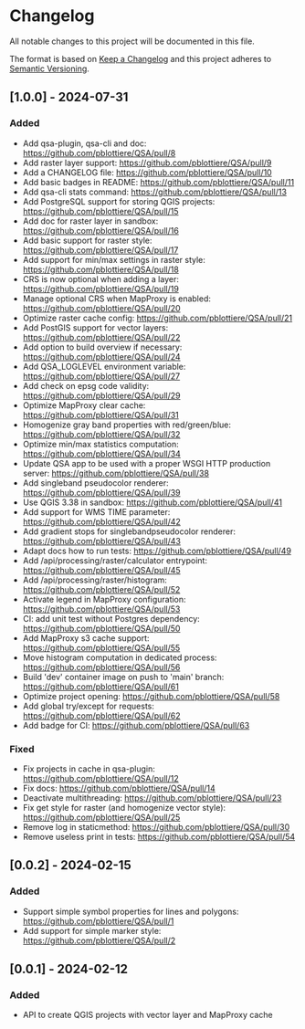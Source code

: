 # Changelog

All notable changes to this project will be documented in this file.

The format is based on [Keep a Changelog](http://keepachangelog.com/)
and this project adheres to [Semantic Versioning](http://semver.org/).

## [1.0.0] - 2024-07-31

### Added

- Add qsa-plugin, qsa-cli and doc: <https://github.com/pblottiere/QSA/pull/8>
- Add raster layer support: <https://github.com/pblottiere/QSA/pull/9>
- Add a CHANGELOG file: <https://github.com/pblottiere/QSA/pull/10>
- Add basic badges in README: <https://github.com/pblottiere/QSA/pull/11>
- Add qsa-cli stats command: <https://github.com/pblottiere/QSA/pull/13>
- Add PostgreSQL support for storing QGIS projects: <https://github.com/pblottiere/QSA/pull/15>
- Add doc for raster layer in sandbox: <https://github.com/pblottiere/QSA/pull/16>
- Add basic support for raster style: <https://github.com/pblottiere/QSA/pull/17>
- Add support for min/max settings in raster style: <https://github.com/pblottiere/QSA/pull/18>
- CRS is now optional when adding a layer: <https://github.com/pblottiere/QSA/pull/19>
- Manage optional CRS when MapProxy is enabled: <https://github.com/pblottiere/QSA/pull/20>
- Optimize raster cache config: <https://github.com/pblottiere/QSA/pull/21>
- Add PostGIS support for vector layers: <https://github.com/pblottiere/QSA/pull/22>
- Add option to build overview if necessary: <https://github.com/pblottiere/QSA/pull/24>
- Add QSA_LOGLEVEL environment variable: <https://github.com/pblottiere/QSA/pull/27>
- Add check on epsg code validity: <https://github.com/pblottiere/QSA/pull/29>
- Optimize MapProxy clear cache: <https://github.com/pblottiere/QSA/pull/31>
- Homogenize gray band properties with red/green/blue: <https://github.com/pblottiere/QSA/pull/32>
- Optimize min/max statistics computation: <https://github.com/pblottiere/QSA/pull/34>
- Update QSA app to be used with a proper WSGI HTTP production server: <https://github.com/pblottiere/QSA/pull/38>
- Add singleband pseudocolor renderer: <https://github.com/pblottiere/QSA/pull/39>
- Use QGIS 3.38 in sandbox: <https://github.com/pblottiere/QSA/pull/41>
- Add support for WMS TIME parameter: <https://github.com/pblottiere/QSA/pull/42>
- Add gradient stops for singlebandpseudocolor renderer: <https://github.com/pblottiere/QSA/pull/43>
- Adapt docs how to run tests: <https://github.com/pblottiere/QSA/pull/49>
- Add /api/processing/raster/calculator entrypoint: <https://github.com/pblottiere/QSA/pull/45>
- Add /api/processing/raster/histogram: <https://github.com/pblottiere/QSA/pull/52>
- Activate legend in MapProxy configuration: <https://github.com/pblottiere/QSA/pull/53>
- CI: add unit test without Postgres dependency: <https://github.com/pblottiere/QSA/pull/50>
- Add MapProxy s3 cache support: <https://github.com/pblottiere/QSA/pull/55>
- Move histogram computation in dedicated process: <https://github.com/pblottiere/QSA/pull/56>
- Build 'dev' container image on push to 'main' branch: <https://github.com/pblottiere/QSA/pull/61>
- Optimize project opening: <https://github.com/pblottiere/QSA/pull/58>
- Add global try/except for requests: <https://github.com/pblottiere/QSA/pull/62>
- Add badge for CI: <https://github.com/pblottiere/QSA/pull/63>

### Fixed

- Fix projects in cache in qsa-plugin: <https://github.com/pblottiere/QSA/pull/12>
- Fix docs: <https://github.com/pblottiere/QSA/pull/14>
- Deactivate multithreading: <https://github.com/pblottiere/QSA/pull/23>
- Fix get style for raster (and homogenize vector style): <https://github.com/pblottiere/QSA/pull/25>
- Remove log in staticmethod: <https://github.com/pblottiere/QSA/pull/30>
- Remove useless print in tests: <https://github.com/pblottiere/QSA/pull/54>

## [0.0.2] - 2024-02-15

### Added

- Support simple symbol properties for lines and polygons: <https://github.com/pblottiere/QSA/pull/1>
- Add support for simple marker style: <https://github.com/pblottiere/QSA/pull/2>

## [0.0.1] - 2024-02-12

### Added

- API to create QGIS projects with vector layer and MapProxy cache
